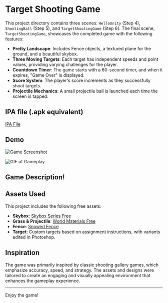 # Target Shooting Game

This project directory contains three scenes: `HelloUnity` (Step 4), `ShootingBall` (Step 5), and `TargetShootingGame` (Step 6). The final scene, `TargetShootingGame`, showcases the completed game with the following features:

- **Pretty Landscape**: Includes Fence objects, a textured plane for the ground, and a beautiful skybox.
- **Three Moving Targets**: Each target has independent speeds and point values, providing varying challenges for the player.
- **Countdown Timer**: The game starts with a 60-second timer, and when it expires, "Game Over" is displayed.
- **Score System**: The player's score increments as they successfully shoot targets.
- **Projectile Mechanics**: A small projectile ball is launched each time the screen is tapped.

## IPA file (.apk equivalent)

[IPA File](https://github.com/samgilmore/HelloCardboard/blob/2265d5832a35d03bb0e94d05f27392184c07fe04/Builds/HelloCardboard.ipa)

## Demo

![Game Screenshot](https://github.com/user-attachments/assets/d6af2eb6-07c3-477e-a58c-d6176ec0a53a)

![GIF of Gameplay](https://i.giphy.com/media/v1.Y2lkPTc5MGI3NjExcmJ3djdzYzFpOGJ5NDM2eXZjNDVudnQ2N2w2NmxkNzhrZWhkamd3NSZlcD12MV9pbnRlcm5hbF9naWZfYnlfaWQmY3Q9Zw/fUTUyhGqV2PVWVdoXI/giphy.gif)

## Game Description!


## Assets Used

This project includes the following free assets:

- **Skybox**: [Skybox Series Free](https://assetstore.unity.com/packages/2d/textures-materials/sky/skybox-series-free-103633?utm_source=google&utm_medium=cpc&utm_campaign=as_as_as_amer_amer-t1_en_pu_dsp-pmax_acq_pr_2024-04_x_cc3022_ev_id%3A71700000118169934&utm_content=_id%3A_SpringSalePMAX2023_&utm_term=&gad_source=1&gclid=CjwKCAjwlbu2BhA3EiwA3yXyu1Nw0wgeHCg6El06M-zD6iKlKqZyaXGPgFzJFbKeBvqY-FrfhhizSxoCx1kQAvD_BwE&gclsrc=aw.ds)
- **Grass & Projectile**: [World Materials Free](https://assetstore.unity.com/packages/2d/textures-materials/world-materials-free-150182)
- **Fence**: [Snowed Fence](https://assetstore.unity.com/packages/3d/environments/snowed-fence-6722)
- **Target**: Custom targets based on assignment instructions, with variants edited in Photoshop.

## Inspiration

The game was primarily inspired by classic shooting gallery games, which emphasize accuracy, speed, and strategy. The assets and designs were tailored to create an engaging and visually appealing environment that enhances the gameplay experience.

---

Enjoy the game!
